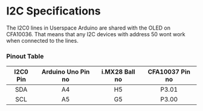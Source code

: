 # I2C Specifications

The I2C0 lines in Userspace Arduino are shared with the OLED on CFA10036. That means that any I2C devices with address 50 wont work when connected to the lines.

### Pinout Table

| I2C0 Pin | Arduino Uno Pin no | i.MX28 Ball no | CFA10037 Pin no |
| :--: | :--: | :--: |  :--: |
| SDA |  A4  |  H5  | P3.01 |
| SCL |  A5  |  G5  | P3.00 |
